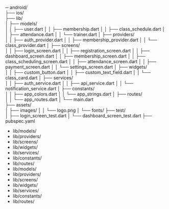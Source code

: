 ─ android/                    
├── ios/                       
├── lib/                        
│   ├── models/                 
│   │   ├── user.dart
│   │   ├── membership.dart
│   │   ├── class_schedule.dart
│   │   ├── attendance.dart
│   │   └── trainer.dart
│   ├── providers/              
│   │   ├── auth_provider.dart
│   │   ├── membership_provider.dart
│   │   └── class_provider.dart
│   ├── screens/                
│   │   ├── login_screen.dart
│   │   ├── registration_screen.dart
│   │   ├── dashboard_screen.dart
│   │   ├── membership_screen.dart
│   │   ├── class_scheduling_screen.dart
│   │   ├── attendance_screen.dart
│   │   ├── payment_screen.dart
│   │   └── settings_screen.dart
│   ├── widgets/                
│   │   ├── custom_button.dart
│   │   ├── custom_text_field.dart
│   │   └── class_card.dart
│   ├── services/               
│   │   ├── auth_service.dart
│   │   ├── api_service.dart
│   │   └── notification_service.dart
│   ├── constants/              
│   │   ├── app_colors.dart
│   │   └── app_strings.dart
│   ├── routes/                 
│   │   └── app_routes.dart
│   └── main.dart               
├── assets/                     
│   ├── images/
│   │   └── logo.png
│   └── fonts/
├── test/                      
│   ├── login_screen_test.dart
│   └── dashboard_screen_test.dart
├── pubspec.yaml                
<!-- Folders in lib/ -->
- lib/models/
- lib/providers/
- lib/screens/
- lib/widgets/
- lib/services/
- lib/constants/
- lib/routes/<!-- Folders in lib/ -->
- lib/models/
- lib/providers/
- lib/screens/
- lib/widgets/
- lib/services/
- lib/constants/
- lib/routes/
